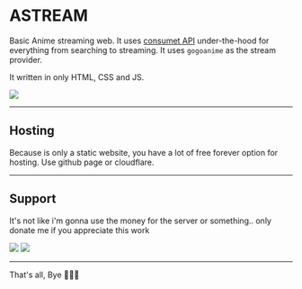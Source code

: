 # ASTREAM

Basic Anime streaming web. It uses <a href="https://github.com/consumet/api.consumet.org">consumet API</a> under-the-hood for everything from searching to streaming. It uses `gogoanime` as the stream provider.

It written in only HTML, CSS and JS.

<a href="https://astream.pages.dev"><img src="https://img.shields.io/badge/visit-astream-blue"></a>

---
## Hosting
Because is only a static website, you have a lot of free forever option for hosting. Use github page or cloudflare.

---
## Support
It's not like i'm gonna use the money for the server or something.. only donate me if you appreciate this work

<a href="https://sociabuzz.com/"><img src="https://img.shields.io/badge/donasi_untuk_indonesia-red"></a> <a href="https://sociabuzz.com/"><img src="https://img.shields.io/badge/donate-blue"></a>

---
That's all, Bye 👋👋👋
